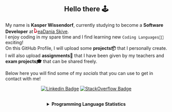 ## <p align="center">Hello there 🕹️</p>

My name is **Kasper Wissendorf**, currently studying to become a **Software Developer** at [![Icon](/icons/Dania.png)eaDania Skive](https://eadania.com/). <br>
I enjoy coding in my spare time and I find learning new `Coding Languages👨‍💻` exciting!<br/>
On this GitHub Profile, I will upload some **projects📦** that I personally create. I will also upload **assignments📝** that I have been given by my teachers and **exam projects🎓** that can be shared freely. 

Below here you will find some of my *socials* that you can use to get in contact with me! 

<div align="center">
  
[![Linkedin Badge](https://img.shields.io/badge/-LinkedIn-blue?style=flat-square&logo=Linkedin&logoColor=white)](https://www.linkedin.com/in/kasper-wissendorf-7279011b6/)
[![StackOverflow Badge](https://img.shields.io/badge/-Stack%20Overflow-FE7A16?style=flat-square&logo=Stack-Overflow&logoColor=white)](https://stackoverflow.com/users/18100435/kasper-wissendorf)
</div>

<br>
<details>
<summary align="center">
<strong>Programming Language Statistics</strong>
</summary>
<br>
<div align="center">
<pre>
TypeScript      | 65 hours 28 minutes
HTML            | 41 hours 01 minutes
C#              | 28 hours 40 minutes
C++             | 25 hours 07 minutes
mcfunction      | 24 hours 33 minutes
JavaScript      | 21 hours 55 minutes
Python          | 18 hours 54 minutes
CSS             | 15 hours 42 minutes
Blazor          | 03 hours 34 minutes
Markdown        | 01 hours 52 minutes
Lua             | 00 hours 47 minutes
SQL             | 00 hours 03 minutes

<sub>Last Updated: 17/09/2022 06:20:24</sub>
<sub>Data first recorded on 31th. January of 2022</sub>
</pre>
</div>
</details>
